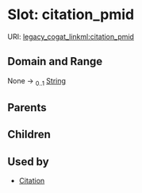 
# Slot: citation_pmid



URI: [legacy_cogat_linkml:citation_pmid](https://w3id.org/rwblair/legacy-cogat-linkml/citation_pmid)


## Domain and Range

None &#8594;  <sub>0..1</sub> [String](types/String.md)

## Parents


## Children


## Used by

 * [Citation](Citation.md)
